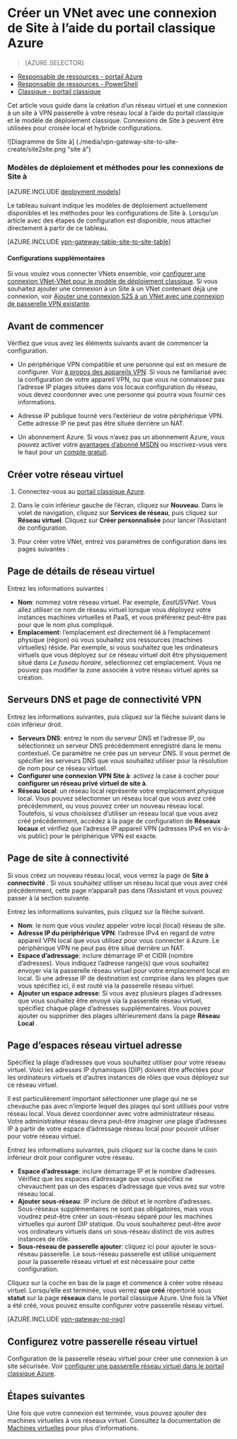 <properties
   pageTitle="Créer un réseau virtuel avec une connexion de passerelle VPN de site à l’aide du portail classique Azure | Microsoft Azure"
   description="Créer un VNet avec une connexion S2S VPN passerelle pour effectuer locaux et configurations hybrides à l’aide du modèle de déploiement classique."
   services="vpn-gateway"
   documentationCenter=""
   authors="cherylmc"
   manager="carmonm"
   editor=""
   tags="azure-service-management"/>

<tags
   ms.service="vpn-gateway"
   ms.devlang="na"
   ms.topic="hero-article"
   ms.tgt_pltfrm="na"
   ms.workload="infrastructure-services"
   ms.date="10/14/2016"
   ms.author="cherylmc"/>

# <a name="create-a-vnet-with-a-site-to-site-connection-using-the-azure-classic-portal"></a>Créer un VNet avec une connexion de Site à l’aide du portail classique Azure

> [AZURE.SELECTOR]
- [Responsable de ressources - portail Azure](vpn-gateway-howto-site-to-site-resource-manager-portal.md)
- [Responsable de ressources - PowerShell](vpn-gateway-create-site-to-site-rm-powershell.md)
- [Classique - portail classique](vpn-gateway-site-to-site-create.md)

Cet article vous guide dans la création d’un réseau virtuel et une connexion à un site à VPN passerelle à votre réseau local à l’aide du portail classique et le modèle de déploiement classique. Connexions de Site à peuvent être utilisées pour croisée local et hybride configurations.

![Diagramme de Site à] (./media/vpn-gateway-site-to-site-create/site2site.png "site à")


### <a name="deployment-models-and-methods-for-site-to-site-connections"></a>Modèles de déploiement et méthodes pour les connexions de Site à

[AZURE.INCLUDE [deployment models](../../includes/vpn-gateway-deployment-models-include.md)] 

Le tableau suivant indique les modèles de déploiement actuellement disponibles et les méthodes pour les configurations de Site à. Lorsqu’un article avec des étapes de configuration est disponible, nous attacher directement à partir de ce tableau.

[AZURE.INCLUDE [vpn-gateway-table-site-to-site-table](../../includes/vpn-gateway-table-site-to-site-include.md)]

#### <a name="additional-configurations"></a>Configurations supplémentaires 

Si vous voulez vous connecter VNets ensemble, voir [configurer une connexion VNet-VNet pour le modèle de déploiement classique](virtual-networks-configure-vnet-to-vnet-connection.md). Si vous souhaitez ajouter une connexion à un Site à un VNet contenant déjà une connexion, voir [Ajouter une connexion S2S à un VNet avec une connexion de passerelle VPN existante](vpn-gateway-multi-site.md).
 
## <a name="before-you-begin"></a>Avant de commencer

Vérifiez que vous avez les éléments suivants avant de commencer la configuration.

- Un périphérique VPN compatible et une personne qui est en mesure de configurer. Voir [à propos des appareils VPN](vpn-gateway-about-vpn-devices.md). Si vous ne familiarisé avec la configuration de votre appareil VPN, ou que vous ne connaissez pas l’adresse IP plages situées dans vos locaux configuration du réseau, vous devez coordonner avec une personne qui pourra vous fournir ces informations.

- Adresse IP publique tourné vers l’extérieur de votre périphérique VPN. Cette adresse IP ne peut pas être située derrière un NAT.

- Un abonnement Azure. Si vous n’avez pas un abonnement Azure, vous pouvez activer votre [avantages d’abonné MSDN](https://azure.microsoft.com/pricing/member-offers/msdn-benefits-details/) ou inscrivez-vous vers le haut pour un [compte gratuit](https://azure.microsoft.com/pricing/free-trial/).


## <a name="CreateVNet"></a>Créer votre réseau virtuel

1. Connectez-vous au [portail classique Azure](https://manage.windowsazure.com/).

2. Dans le coin inférieur gauche de l’écran, cliquez sur **Nouveau**. Dans le volet de navigation, cliquez sur **Services de réseau**, puis cliquez sur **Réseau virtuel**. Cliquez sur **Créer personnalisée** pour lancer l’Assistant de configuration.

3. Pour créer votre VNet, entrez vos paramètres de configuration dans les pages suivantes :

## <a name="Details"></a>Page de détails de réseau virtuel

Entrez les informations suivantes :

- **Nom**: nommez votre réseau virtuel. Par exemple, *EastUSVNet*. Vous allez utiliser ce nom de réseau virtuel lorsque vous déployez votre instances machines virtuelles et PaaS, et vous préférerez peut-être pas pour que le nom plus compliqué.
- **Emplacement**: l’emplacement est directement lié à l’emplacement physique (région) où vous souhaitez vos ressources (machines virtuelles) réside. Par exemple, si vous souhaitez que les ordinateurs virtuels que vous déployez sur ce réseau virtuel doit être physiquement situé dans *Le fuseau horaire*, sélectionnez cet emplacement. Vous ne pouvez pas modifier la zone associée à votre réseau virtuel après sa création.

## <a name="DNS"></a>Serveurs DNS et page de connectivité VPN

Entrez les informations suivantes, puis cliquez sur la flèche suivant dans le coin inférieur droit.

- **Serveurs DNS**: entrez le nom du serveur DNS et l’adresse IP, ou sélectionnez un serveur DNS précédemment enregistré dans le menu contextuel. Ce paramètre ne crée pas un serveur DNS. Il vous permet de spécifier les serveurs DNS que vous souhaitez utiliser pour la résolution de nom pour ce réseau virtuel.
- **Configurer une connexion VPN Site à**: activez la case à cocher pour **configurer un réseau privé virtuel de site à**.
- **Réseau local**: un réseau local représente votre emplacement physique local. Vous pouvez sélectionner un réseau local que vous avez créé précédemment, ou vous pouvez créer un nouveau réseau local. Toutefois, si vous choisissez d’utiliser un réseau local que vous avez créé précédemment, accédez à la page de configuration de **Réseaux locaux** et vérifiez que l’adresse IP appareil VPN (adresses IPv4 en vis-à-vis public) pour le périphérique VPN est exacte.

## <a name="Connectivity"></a>Page de site à connectivité

Si vous créez un nouveau réseau local, vous verrez la page de **Site à connectivité** . Si vous souhaitez utiliser un réseau local que vous avez créé précédemment, cette page n’apparaît pas dans l’Assistant et vous pouvez passer à la section suivante.

Entrez les informations suivantes, puis cliquez sur la flèche suivant.

-   **Nom**: le nom que vous voulez appeler votre local (local) réseau de site.
-   **Adresse IP du périphérique VPN**: l’adresse IPv4 en regard de votre appareil VPN local que vous utilisez pour vous connecter à Azure. Le périphérique VPN ne peut pas être situé derrière un NAT.
-   **Espace d’adressage**: inclure démarrage IP et CIDR (nombre d’adresses). Vous indiquez l’adresse range(s) que vous souhaitez envoyer via la passerelle réseau virtuel pour votre emplacement local en local. Si une adresse IP de destination est comprise dans les plages que vous spécifiez ici, il est routé via la passerelle réseau virtuel.
-   **Ajouter un espace adresse**: Si vous avez plusieurs plages d’adresses que vous souhaitez être envoyé via la passerelle réseau virtuel, spécifiez chaque plage d’adresses supplémentaires. Vous pouvez ajouter ou supprimer des plages ultérieurement dans la page **Réseau Local** .

## <a name="Address"></a>Page d’espaces réseau virtuel adresse

Spécifiez la plage d’adresses que vous souhaitez utiliser pour votre réseau virtuel. Voici les adresses IP dynamiques (DIP) doivent être affectées pour les ordinateurs virtuels et d’autres instances de rôles que vous déployez sur ce réseau virtuel.

Il est particulièrement important sélectionner une plage qui ne se chevauche pas avec n’importe lequel des plages qui sont utilisés pour votre réseau local. Vous devez coordonner avec votre administrateur réseau. Votre administrateur réseau devra peut-être imaginer une plage d’adresses IP à partir de votre espace d’adressage réseau local pour pouvoir utiliser pour votre réseau virtuel.

Entrez les informations suivantes, puis cliquez sur la coche dans le coin inférieur droit pour configurer votre réseau.

- **Espace d’adressage**: inclure démarrage IP et le nombre d’adresses. Vérifiez que les espaces d’adressage que vous spécifiez ne chevauchent pas un des espaces d’adressage que vous avez sur votre réseau local.
- **Ajouter sous-réseau**: IP inclure de début et le nombre d’adresses. Sous-réseaux supplémentaires ne sont pas obligatoires, mais vous voudrez peut-être créer un sous-réseau séparé pour les machines virtuelles qui auront DIP statique. Ou vous souhaiterez peut-être avoir vos ordinateurs virtuels dans un sous-réseau distinct de vos autres instances de rôle.
- **Sous-réseau de passerelle ajouter**: cliquez ici pour ajouter le sous-réseau passerelle. Le sous-réseau passerelle est utilisé uniquement pour la passerelle réseau virtuel et est nécessaire pour cette configuration.

Cliquez sur la coche en bas de la page et commence à créer votre réseau virtuel. Lorsqu’elle est terminée, vous verrez **que créé** répertorié sous **statut** sur la page **réseaux** dans le portail classique Azure. Une fois la VNet a été créé, vous pouvez ensuite configurer votre passerelle réseau virtuel.

[AZURE.INCLUDE [vpn-gateway-no-nsg](../../includes/vpn-gateway-no-nsg-include.md)] 

## <a name="VNetGateway"></a>Configurez votre passerelle réseau virtuel

Configuration de la passerelle réseau virtuel pour créer une connexion à un site sécurisée. Voir [configurer une passerelle réseau virtuel dans le portail classique Azure](vpn-gateway-configure-vpn-gateway-mp.md).

## <a name="next-steps"></a>Étapes suivantes

Une fois que votre connexion est terminée, vous pouvez ajouter des machines virtuelles à vos réseaux virtuel. Consultez la documentation de [Machines virtuelles](https://azure.microsoft.com/documentation/services/virtual-machines/) pour plus d’informations.
